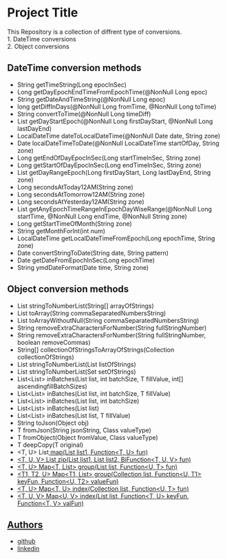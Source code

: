
# Project Title

This Repository is a collection of diffrent type of conversions.  
     1. DateTime conversions  
     2. Object conversions

## DateTime conversion methods
- String getTimeString(Long epocInSec)
- Long getDayEpochEndTimeFromEpochTime(@NonNull Long epoc)
- String getDateAndTimeString(@NonNull Long epoc)
- long getDiffInDays(@NonNull Long fromTime, @NonNull Long toTime)
- String convertToTime(@NonNull Long timeDiff)
- List<Long> getDayStartEpoch(@NonNull Long firstDayStart, @NonNull Long lastDayEnd)
- LocalDateTime dateToLocalDateTime(@NonNull Date date, String zone)
- Date localDateTimeToDate(@NonNull LocalDateTime startOfDay, String zone)
- Long getEndOfDayEpocInSec(Long startTimeInSec, String zone) 
- Long getStartOfDayEpocInSec(Long endTimeInSec, String zone)
- List<TimeData> getDayRangeEpoch(Long firstDayStart, Long lastDayEnd, String zone)
- Long secondsAtToday12AM(String zone)
- Long secondsAtTomorrow12AM(String zone)
- Long secondsAtYesterday12AM(String zone) 
- List<TimeData> getAnyEpochTimeRangeInEpochDayWiseRange(@NonNull Long startTime, @NonNull Long endTime, @NonNull String zone)
- Long getStartTimeOfMonth(String zone)
- String getMonthForInt(int num)
- LocalDateTime getLocalDateTimeFromEpoch(Long epochTime, String zone)
- Date convertStringToDate(String date, String pattern)
- Date getDateFromEpochInSec(Long epochTime)
- String ymdDateFormat(Date time, String zone)

## Object conversion methods
- List<Integer> stringToNumberList(String[] arrayOfStrings)
- List<Integer> toArray(String commaSeparatedNumbersString)
- List<Integer> toArrayWithoutNull(String commaSeparatedNumbersString)
- String removeExtraCharactersForNumber(String fullStringNumber)
- String removeExtraCharactersForNumber(String fullStringNumber, boolean removeCommas)
- String[] collectionOfStringsToArrayOfStrings(Collection<String> collectionOfStrings)
- List<Integer> stringToNumberList(List<String> listOfStrings)
- List<Integer> stringToNumberList(Set<String> setOfStrings)
- <T> List<List<T>> inBatches(List<T> list, int batchSize, T fillValue, int[] ascendingfillBatchSizes)
- <T> List<List<T>> inBatches(List<T> list, int batchSize, T fillValue)
- <T> List<List<T>> inBatches(List<T> list, int batchSize)
- <T> List<List<T>> inBatches(List<T> list)
- <T> List<List<T>> inBatches(List<T> list, T fillValue)
- String toJson(Object obj)
- <T> T fromJson(String jsonString, Class<T> valueType)
- <T> T fromObject(Object fromValue, Class<T> valueType)
- <T extends Serializable> T deepCopy(T original)
- <T, U> List<U> map(List<T> list1, Function<T, U> fun)
- <T, U, V> List<V> zip(List<T> list1, List<U> list2, BiFunction<T, U, V> fun)
- <T, U> Map<T, List<U>> group(List<U> list, Function<U, T> fun)
- <T1, T2, U> Map<T1, List<T2>> group(Collection<U> list, Function<U, T1> keyFun, Function<U, T2> valueFun)
- <T, U> Map<T, U> index(Collection<U> list, Function<U, T> fun)
- <T, U, V> Map<U, V> index(List<T> list, Function<T, U> keyFun, Function<T, V> valFun)

## Authors

- [github](https://github.com/Rakeshbakolia)
- [linkedin](https://www.linkedin.com/in/rakesh-bakolia-8b9842144/)
